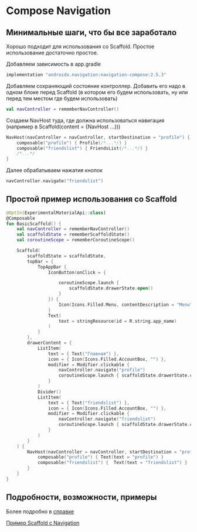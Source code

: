 # Compose Navigation

## Минимальные шаги, что бы все заработало

Хорошо подходит для использования со Scaffold. Простое использование достаточно простое.

Добавляем зависимость в app.gradle

```groovy
implementation "androidx.navigation:navigation-compose:2.5.3"
```

Добавляем сохраняющий состояние контроллер. Добавить его надо в одном блоке перед Scaffold (в котором его будем использовать, ну или перед тем местом где будем использовать)

```kotlin
val navController = rememberNavController()
```

Создаем NavHost туда, где должна использоваться навигация (например в Scaffold(content = {NavHost ...}))

```kotlin
NavHost(navController = navController, startDestination = "profile") {
    composable("profile") { Profile(/*...*/) }
    composable("friendslist") { FriendsList(/*...*/) }
    /*...*/
}
```


Далее обрабатываем нажатия кнопок

```kotlin
navController.navigate("friendslist")
```

## Простой пример использования co Scaffold

```kotlin
@OptIn(ExperimentalMaterialApi::class)
@Composable
fun BasicScaffold() {
    val navController = rememberNavController()
    val scaffoldState = rememberScaffoldState()
    val coroutineScope = rememberCoroutineScope()

    Scaffold(
        scaffoldState = scaffoldState,
        topBar = {
            TopAppBar {
                IconButton(onClick = {

                    coroutineScope.launch {
                        scaffoldState.drawerState.open()
                    }
                }) {
                    Icon(Icons.Filled.Menu, contentDescription = "Menu")
                }
                Text(
                    text = stringResource(id = R.string.app_name)
                )
            }
        },
        drawerContent = {
            ListItem(
                text = { Text("Главная") },
                icon = { Icon(Icons.Filled.AccountBox, "") },
                modifier = Modifier.clickable {
                    navController.navigate("profile")
                    coroutineScope.launch { scaffoldState.drawerState.close() }
                }
            )
            Divider()
            ListItem(
                text = { Text("friendslist") },
                icon = { Icon(Icons.Filled.AccountBox, "") },
                modifier = Modifier.clickable {
                    navController.navigate("friendslist")
                    coroutineScope.launch { scaffoldState.drawerState.close() }
                }
            )
        }
    ) {
        NavHost(navController = navController, startDestination = "profile") {
            composable("profile") { Text(text = "profile") }
            composable("friendslist") {  Text(text = "friendslist") }
        }
    }
}
```

## Подробности, возможности, примеры

Более подробно в [справке](https://developer.android.com/jetpack/compose/navigation)

[Пример Scaffold с Navigation](https://stackoverflow.com/a/73295465/11596781)